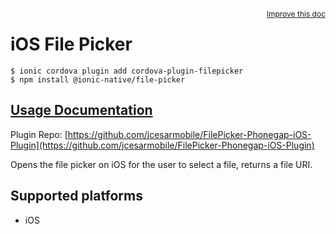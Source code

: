 <a style="float:right;font-size:12px;" href="http://github.com/ionic-team/ionic-native/edit/master/src/@ionic-native/plugins/file-picker/index.ts#L8">
  Improve this doc
</a>

# iOS File Picker

```
$ ionic cordova plugin add cordova-plugin-filepicker
$ npm install @ionic-native/file-picker
```

## [Usage Documentation](https://ionicframework.com/docs/native/file-picker/)

Plugin Repo: [https://github.com/jcesarmobile/FilePicker-Phonegap-iOS-Plugin](https://github.com/jcesarmobile/FilePicker-Phonegap-iOS-Plugin)

Opens the file picker on iOS for the user to select a file, returns a file URI.

## Supported platforms
- iOS



